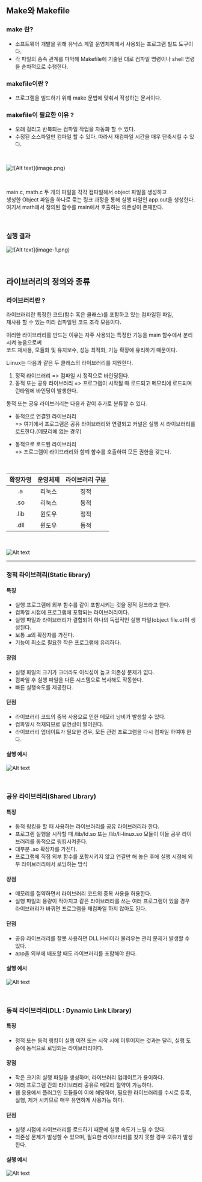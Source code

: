 ## Make와 Makefile

### make 란?
- 소프트웨어 개발을 위해 유닉스 계열 운영체제에서 사용되는 프로그램 빌드 도구이다.
- 각 파일의 종속 관계를 파악해 Makefile에 기술된 대로 컴파일 명령이나 shell 명령을 순차적으로 수행한다.

### makefile이란 ? 
- 프로그램을 빌드하기 위해 make 문법에 맞춰서 작성하는 문서이다.

### makefile이 필요한 이유 ?
- 오래 걸리고 반복되는 컴파일 작업을 자동화 할 수 있다.
- 수정된 소스파일만 컴파일 할 수 있다. 따라서 재컴파일 시간을 매우 단축시킬 수 있다.


<br>

![!\[Alt text\](image.png)](images/makefile_1.png)

<br>

main.c, math.c 두 개의 파일을 각각 컴파일해서 object 파일을 생성하고  
생성한 Object 파일을 하나로 묶는 링크 과정을 통해 실행 파일인 app.out을 생성한다.   
여기서 math에서 정의된 함수를 main에서 호출하는 의존성이 존재한다.

<br>


### 실행 결과   
![!\[Alt text\](image-1.png)](images/makefile_2.png)

<br>

## 라이브러리의 정의와 종류

### 라이브러리란 ?
라이브러리란 특정한 코드(함수 혹은 클래스)를 포함하고 있는 컴파일된 파일,   
재사용 할 수 있는 미리 컴파일된 코드 조각 모음이다.    

이러한 라이브러리를 만드는 이유는 자주 사용되는 특정한 기능을 main 함수에서 분리시켜 놓음으로써  
 코드 재사용, 모듈화 및 유지보수, 성능 최적화, 기능 확장에 유리하기 때문이다.

 Liinux는 다음과 같은 두 클래스의 라이브러리를 지원한다.
 1. 정적 라이브러리 => 컴파일 시 정적으로 바인딩된다.
 2. 동적 또는 공유 라이브러리 => 프로그램이 시작될 때 로드되고 메모리에 로드되며 런타임에 바인딩이 발생한다.

동적 또는 공유 라이브러리는 다음과 같이 추가로 분류할 수 있다.
- 동적으로 연결된 라이브러리   
=> 여기에서 프로그램은 공유 라이브러리와 연결되고 커널은 실행 시 라이브러리를 로드한다.(메모리에 없는 경우)

- 동적으로 로드된 라이브러리  
=> 프로그램이 라이브러리와 함꼐 함수를 호출하여 모든 권한을 갖는다.

<br>

|확장자명|운영체제|라이브러리 구분|
|:---:|:---:|:---:|
|.a|리눅스|정적|
|.so|리눅스|동적|
|.lib|윈도우|정적|
|.dll|윈도우|동적|   

<br>

![Alt text](/Try%20makefile/images/image.png)

---

### 정적 라이브러리(Static library)


#### 특징
- 실행 프로그램에 외부 함수를 같이 포함시키는 것을 정적 링크라고 한다.
- 컴파일 시점에 프로그램에 포함되는 라이브러리이다.   
- 실행 파일과 라이브러리가 결합되어 하나의 독립적인 실행 파일(object file.o)이 생성된다.
- 보통 .a의 확장자를 가진다.
- 기능이 최소로 필요한 작은 프로그램에 유리하다.

#### 장점
- 실행 파일의 크기가 크더라도 이식성이 높고 의존성 문제가 없다.
- 컴파일 후 실행 파일을 다른 시스템으로 복사해도 작동한다.
- 빠른 실행속도를 제공한다.

#### 단점
- 라이브러리 코드의 중복 사용으로 인한 메모리 낭비가 발생할 수 있다.
- 컴파일시 적재되므로 유연성이 떨어진다.
- 라이브러리 업데이트가 필요한 경우, 모든 관련 프로그램을 다시 컴파일 하여야 한다.

#### 실행 예시
![Alt text](/Try%20makefile/images/image-1.png)


<br>

### 공유 라이브러리(Shared Library)

#### 특징
- 동적 링킹을 할 때 사용하는 라이브러리를 공유 라이브러리라 한다.
- 프로그램 실행을 시작할 때 /lib/ld.so 또는 /lib/li-linux.so 모듈이 이들 공유 라이브러리를 동적으로 링킹시켜준다.
- 대부분 .so 확장자를 가진다.
- 프로그램에 직접 외부 함수를 포함시키지 않고 연결만 해 놓은 후에 실행 시점에 외부 라이브러리에서 로딩하는 방식

#### 장점
- 메모리를 절약하면서 라이브러리 코드의 중복 사용을 허용한다.
- 실행 파일의 용량이 작아지고 같은 라이브러리를 쓰는 여러 프로그램이 있을 경우 라이브러리가 바뀌면 프로그램을 재컴파일 하지 않아도 된다.

#### 단점
- 공유 라이브러리를 잘못 사용하면 DLL Hell이라 불리우는 관리 문제가 발생할 수 있다.
- app을 외부에 배포할 때도 라이브러리를 포함해야 한다.

#### 실행 예시
![Alt text](/Try%20makefile/images/image-2.png)

<br>

### 동적 라이브러리(DLL : Dynamic Link Library)

#### 특징
- 정적 또는 동적 링킹이 실행 이전 또는 시작 시에 이루어지는 것과는 달리, 실행 도중에 동적으로 로딩되는 라이브러리이다.

#### 장점
- 작은 크기의 실행 파일을 생성하며, 라이브러리 업데이트가 용이하다.
- 여러 프로그램 간의 라이브러리 공유로 메모리 절약이 가능하다.
- 웹 응용에서 플러그인 모듈들이 이에 해당하며, 필요한 라이브러리를 수시로 등록, 실행, 제거 시키므로 매우 유연하게 사용가능 하다.

#### 단점
- 실행 시점에 라이브러리를 로드하기 때문에 실행 속도가 느릴 수 있다.
- 의존성 문제가 발생할 수 있으며, 필요한 라이브러리를 찾지 못할 경우 오류가 발생한다.

#### 실행 예시
![Alt text](/Try%20makefile/images/image-3.png)
